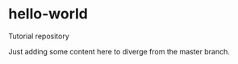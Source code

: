 # hello-world
Tutorial repository

Just adding some content here to diverge from the master branch.
